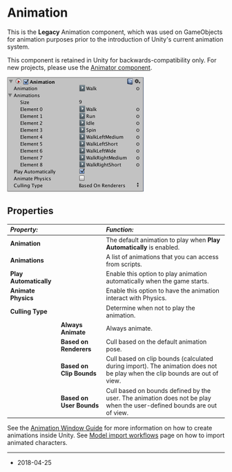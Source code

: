 # Animation

This is the **Legacy** Animation component, which was used on GameObjects for animation purposes prior to the introduction of Unity's current animation system.

This component is retained in Unity for backwards-compatibility only. For new projects, please use the [Animator component](class-Animator).

![The Animation Inspector](../uploads/Main/AnimationInspector35.png) 


## Properties

|**_Property:_** ||**_Function:_** |
|:---|:---|:---|
|__Animation__ ||The default animation to play when __Play Automatically__ is enabled. |
|__Animations__ ||A list of animations that you can access from scripts. |
|__Play Automatically__ ||Enable this option to play animation automatically when the game starts. |
|__Animate Physics__ ||Enable this option to have the animation interact with Physics. |
|__Culling Type__||Determine when not to play the animation.|
||__Always Animate__|Always animate.|
||__Based on Renderers__|Cull based on the default animation pose.|
||__Based on Clip Bounds__|Cull based on clip bounds (calculated during import). The animation does not be play when the clip bounds are out of view.|
||__Based on User Bounds__|Cull based on bounds defined by the user. The animation does not be play when the user-defined bounds are out of view.|

See the [Animation Window Guide](AnimationEditorGuide) for more information on how to create animations inside Unity. 
See [Model import workflows](ImportingModelFiles) page on how to import animated characters.

---

* <span class="page-edit"> 2018-04-25  <!-- include IncludeTextAmendPageSomeEdit --></span>
